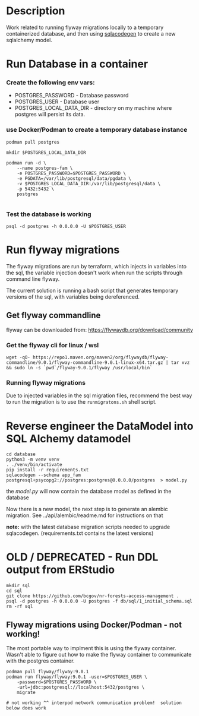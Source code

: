 # Description

Work related to running flyway migrations locally to a temporary containerized
database, and then using [sqlacodegen](https://pypi.org/project/sqlacodegen/) to
create a new sqlalchemy model.

# Run Database in a container

### Create the following env vars:

* POSTGRES_PASSWORD - Database password
* POSTGRES_USER  - Database user
* POSTGRES_LOCAL_DATA_DIR - directory on my machine where postgres will persist its
    data.

### use Docker/Podman to create a temporary database instance
```
podman pull postgres

mkdir $POSTGRES_LOCAL_DATA_DIR

podman run -d \
    --name postgres-fam \
    -e POSTGRES_PASSWORD=$POSTGRES_PASSWORD \
    -e PGDATA=/var/lib/postgresql/data/pgdata \
    -v $POSTGRES_LOCAL_DATA_DIR:/var/lib/postgresql/data \
    -p 5432:5432 \
    postgres


```
### Test the database is working

`psql -d postgres -h 0.0.0.0 -U $POSTGRES_USER`

# Run flyway migrations

The flyway migrations are run by terraform, which injects in variables into the
sql, the variable injection doesn't work when run the scripts through command
line flyway.

The current solution is running a bash script that generates temporary versions
of the sql, with variables being dereferenced.

## Get flyway commandline

flyway can be downloaded from: https://flywaydb.org/download/community


### Get the flyway cli for linux / wsl

```
wget -qO- https://repo1.maven.org/maven2/org/flywaydb/flyway-commandline/9.0.1/flyway-commandline-9.0.1-linux-x64.tar.gz | tar xvz && sudo ln -s `pwd`/flyway-9.0.1/flyway /usr/local/bin`
```

### Running flyway migrations

Due to injected variables in the sql migration files, recommend the best way to
run the migration is to use the `runmigratons.sh` shell script.


# Reverse engineer the DataModel into SQL Alchemy datamodel

```
cd database
python3 -m venv venv
. ./venv/bin/activate
pip install -r requirements.txt
sqlacodegen --schema app_fam postgresql+psycopg2://postgres:postgres@0.0.0.0/postgres  > model.py
```

the *model.py* will now contain the database model as defined in the database

Now there is a new model, the next step is to generate an alembic migration.
See ../api/alembic/readme.md for instructions on that

**note:** with the latest database migration scripts needed to upgrade
sqlacodegen.  (requirements.txt contains the latest versions)


# OLD / DEPRECATED - Run DDL output from ERStudio

```
mkdir sql
cd sql
git clone https://github.com/bcgov/nr-forests-access-management .
psql -d postgres -h 0.0.0.0 -U postgres -f db/sql/1_initial_schema.sql
rm -rf sql
```



## Flyway migrations using Docker/Podman - not working!

The most portable way to implment this is using the flyway container.  Wasn't
able to figure out how to make the flyway container to communicate with the
postgres container.

```
podman pull flyway/flyway:9.0.1
podman run flyway/flyway:9.0.1 -user=$POSTGRES_USER \
    -password=$POSTGRES_PASSWORD \
    -url=jdbc:postgresql://localhost:5432/postgres \
    migrate

# not working ^^ interpod network communication problem!  solution below does work